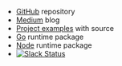 

- [GitHub](https://github.com/outline-insurance/apex) repository
- [Medium](https://medium.com/@tjholowaychuk) blog
- [Project examples](https://github.com/outline-insurance/apex/tree/master/_examples) with source
- [Go](https://github.com/apex/go-apex) runtime package
- [Node](https://github.com/apex/node-apex) runtime package
- [![Slack Status](https://chat.apex.sh/badge.svg)](https://chat.apex.sh/)
